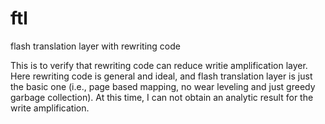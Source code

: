 # ftl
flash translation layer with rewriting code

This is to verify that rewriting code can reduce writie amplification layer. 
Here rewriting code is general and ideal, and flash translation layer is just
the basic one (i.e., page based mapping, no wear leveling and just greedy garbage 
collection).  At this time, I can not obtain an analytic result for the write 
amplification.
